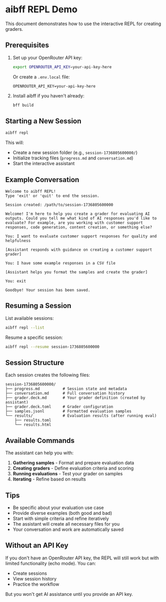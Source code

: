 # aibff REPL Demo

This document demonstrates how to use the interactive REPL for creating graders.

## Prerequisites

1. Set up your OpenRouter API key:
   ```bash
   export OPENROUTER_API_KEY=your-api-key-here
   ```

   Or create a `.env.local` file:
   ```
   OPENROUTER_API_KEY=your-api-key-here
   ```

2. Install aibff if you haven't already:
   ```bash
   bff build
   ```

## Starting a New Session

```bash
aibff repl
```

This will:

- Create a new session folder (e.g., `session-1736805600000/`)
- Initialize tracking files (`progress.md` and `conversation.md`)
- Start the interactive assistant

## Example Conversation

```
Welcome to aibff REPL!
Type 'exit' or 'quit' to end the session.

Session created: /path/to/session-1736805600000

Welcome! I'm here to help you create a grader for evaluating AI outputs. Could you tell me what kind of AI responses you'd like to evaluate? For example, are you working with customer support responses, code generation, content creation, or something else?

You: I want to evaluate customer support responses for quality and helpfulness

[Assistant responds with guidance on creating a customer support grader]

You: I have some example responses in a CSV file

[Assistant helps you format the samples and create the grader]

You: exit

Goodbye! Your session has been saved.
```

## Resuming a Session

List available sessions:

```bash
aibff repl --list
```

Resume a specific session:

```bash
aibff repl --resume session-1736805600000
```

## Session Structure

Each session creates the following files:

```
session-1736805600000/
├── progress.md          # Session state and metadata
├── conversation.md      # Full conversation history
├── grader.deck.md       # Your grader definition (created by assistant)
├── grader.deck.toml     # Grader configuration
├── samples.jsonl        # Formatted evaluation samples
└── results/             # Evaluation results (after running eval)
    ├── results.toml
    └── results.html
```

## Available Commands

The assistant can help you with:

1. **Gathering samples** - Format and prepare evaluation data
2. **Creating graders** - Define evaluation criteria and scoring
3. **Running evaluations** - Test your grader on samples
4. **Iterating** - Refine based on results

## Tips

- Be specific about your evaluation use case
- Provide diverse examples (both good and bad)
- Start with simple criteria and refine iteratively
- The assistant will create all necessary files for you
- Your conversation and work are automatically saved

## Without an API Key

If you don't have an OpenRouter API key, the REPL will still work but with
limited functionality (echo mode). You can:

- Create sessions
- View session history
- Practice the workflow

But you won't get AI assistance until you provide an API key.
